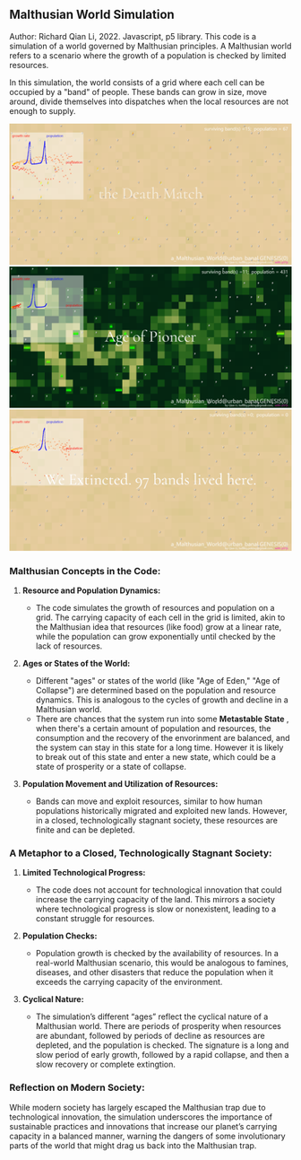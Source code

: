 ## Malthusian World Simulation

Author: Richard Qian Li, 2022. Javascript, p5 library.
This code is a simulation of a world governed by Malthusian principles. A Malthusian world refers to a scenario where the growth of a population is checked by limited resources.

In this simulation, the world consists of a grid where each cell can be occupied by a "band" of people. These bands can grow in size, move around, divide themselves into dispatches when the local resources are not enough to supply.  

![Project Screenshot](save01.png)
![Project Screenshot](save02.png)
![Project Screenshot](save03.png)


### Malthusian Concepts in the Code:

1. **Resource and Population Dynamics:**
    - The code simulates the growth of resources and population on a grid. The carrying capacity of each cell in the grid is limited, akin to the Malthusian idea that resources (like food) grow at a linear rate, while the population can grow exponentially until checked by the lack of resources.

2. **Ages or States of the World:**
    - Different "ages" or states of the world (like "Age of Eden," "Age of Collapse") are determined based on the population and resource dynamics. This is analogous to the cycles of growth and decline in a Malthusian world.
    - There are chances that the system run into some **Metastable State** , when there's a certain amount of population and resources, the consumption and the recovery of the envorinment are balanced, and the system can stay in this state for a long time. However it is likely to break out of this state and enter a new state, which could be a state of prosperity or a state of collapse.

3. **Population Movement and Utilization of Resources:**
    - Bands can move and exploit resources, similar to how human populations historically migrated and exploited new lands. However, in a closed, technologically stagnant society, these resources are finite and can be depleted.

### A Metaphor to a Closed, Technologically Stagnant Society:

1. **Limited Technological Progress:**
    - The code does not account for technological innovation that could increase the carrying capacity of the land. This mirrors a society where technological progress is slow or nonexistent, leading to a constant struggle for resources.

2. **Population Checks:**
    - Population growth is checked by the availability of resources. In a real-world Malthusian scenario, this would be analogous to famines, diseases, and other disasters that reduce the population when it exceeds the carrying capacity of the environment.

3. **Cyclical Nature:**
    - The simulation’s different “ages” reflect the cyclical nature of a Malthusian world. There are periods of prosperity when resources are abundant, followed by periods of decline as resources are depleted, and the population is checked. The signature is a long and slow period of early growth, followed by a rapid collapse, and then a slow recovery or complete extingtion.

### Reflection on Modern Society:

While modern society has largely escaped the Malthusian trap due to technological innovation, the simulation  underscores the importance of sustainable practices and innovations that increase our planet’s carrying capacity in a balanced manner, warning the dangers of some involutionary parts of the world that might drag us back into the Malthusian trap.
